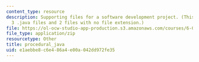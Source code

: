 ```yaml
---
content_type: resource
description: Supporting files for a software development project. (This ZIP file contains
  3 .java files and 2 files with no file extension.)
file: https://ol-ocw-studio-app-production.s3.amazonaws.com/courses/6-005-elements-of-software-construction-fall-2008/e1aebbe8c6e486a4e00a042dd972fe35_procedural_java.zip
file_type: application/zip
resourcetype: Other
title: procedural_java
uid: e1aebbe8-c6e4-86a4-e00a-042dd972fe35
---
```

